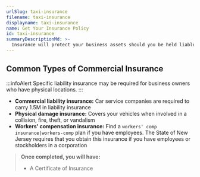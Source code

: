 ```yaml
---
urlSlug: taxi-insurance
filename: taxi-insurance
displayname: taxi-insurance
name: Get Your Insurance Policy
id: taxi-insurance
summaryDescriptionMd: >-
  Insurance will protect your business assets should you be held liable for an incident.
---
```


## Common Types of Commercial Insurance

:::infoAlert
Specific liability insurance may be required for business owners who have physical locations.
:::

- **Commercial liability insurance:** Car service companies are required to carry 1.5M in liability insurance
- **Physical damage insurance:** Covers your vehicles when involved in a collision, fire, theft, or vandalism
- **Workers' compensation insurance:** Find a `workers' comp insurance|workers-comp` plan if you have employees. The State of New Jersey requires that you obtain this insurance if you have employees or stockholders in a corporation

> **Once completed, you will have:**
>
> - A Certificate of Insurance

